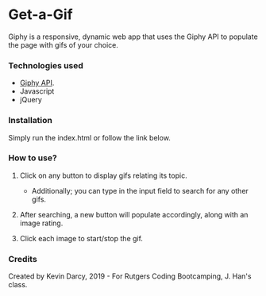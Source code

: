 # Get-a-Gif

Giphy is a responsive, dynamic web app that uses the Giphy API to populate the page with gifs of your choice.

### Technologies used
* [Giphy API](https://developers.giphy.com/docs/).
* Javascript
* jQuery

### Installation
Simply run the index.html or follow the link below.

### How to use?
1. Click on any button to display gifs relating its topic.
    * Additionally; you can type in the input field to search for any other gifs. 

2. After searching, a new button will populate accordingly, along with an image rating.

3. Click each image to start/stop the gif.

### Credits
Created by Kevin Darcy, 2019 - For Rutgers Coding Bootcamping, J. Han's class.

